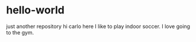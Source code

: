 # hello-world
just another repository
hi carlo here
I like to play indoor soccer.
I love going to the gym.

